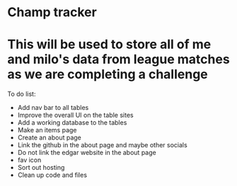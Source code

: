 # Champ tracker
# This will be used to store all of me and milo's data from league matches as we are completing a challenge 

To do list:
- Add nav bar to all tables
- Improve the overall UI on the table sites
- Add a working database to the tables
- Make an items page
- Create an about page
- Link the github in the about page and maybe other socials
- Do not link the edgar website in the about page
- fav icon
- Sort out hosting
- Clean up code and files
